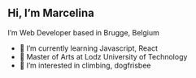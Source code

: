 <h2> Hi, I’m Marcelina </h2>

I’m Web Developer based in Brugge, Belgium

- 🌱 I’m currently learning Javascript, React
- :art: Master of Arts at Lodz University of Technology
- :eyes: I’m interested in climbing, dogfrisbee


<!---
marcela-os/marcela-os is a ✨ special ✨ repository because its `README.md` (this file) appears on your GitHub profile.
You can click the Preview link to take a look at your changes.
--->
